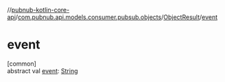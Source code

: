 //[pubnub-kotlin-core-api](../../../index.md)/[com.pubnub.api.models.consumer.pubsub.objects](../index.md)/[ObjectResult](index.md)/[event](event.md)

# event

[common]\
abstract val [event](event.md): [String](https://kotlinlang.org/api/core/kotlin-stdlib/kotlin/-string/index.html)
